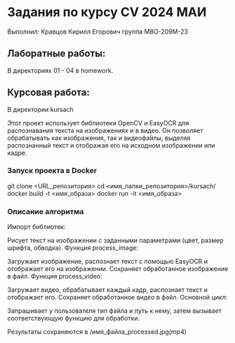 # Задания по курсу CV 2024 МАИ
Выполнил: Кравцов Кирилл Егорович группа М8О-209М-23

## Лаборатные работы:
В директориях 01 - 04 в homework.

## Курсовая работа:
В директории kursach

Этот проект использует библиотеки OpenCV и EasyOCR для распознавания текста на изображениях и в видео. Он позволяет обрабатывать как изображения, так и видеофайлы, выделяя распознанный текст и отображая его на исходном изображении или кадре.

### Запуск проекта в Docker
git clone <URL_репозитория>
cd <имя_папки_репозитория>/kursach/
docker build -t <имя_образа>
docker run -it  <имя_образа>

### Описание алгоритма
Импорт библиотек:

Рисует текст на изображении с заданными параметрами (цвет, размер шрифта, обводка).
Функция process_image:

Загружает изображение, распознает текст с помощью EasyOCR и отображает его на изображении.
Сохраняет обработанное изображение в файл.
Функция process_video:

Загружает видео, обрабатывает каждый кадр, распознает текст и отображает его.
Сохраняет обработанное видео в файл.
Основной цикл:

Запрашивает у пользователя тип файла и путь к нему, затем вызывает соответствующую функцию для обработки.

Результаты сохраняются в /имя_файла_processed.jpg(mp4)